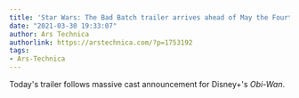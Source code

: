 ```yaml
---
title: 'Star Wars: The Bad Batch trailer arrives ahead of May the Fourth launch'
date: "2021-03-30 19:33:07"
author: Ars Technica
authorlink: https://arstechnica.com/?p=1753192
tags:
- Ars-Technica
---
```

Today's trailer follows massive cast announcement for Disney+'s <em>Obi-Wan</em>.